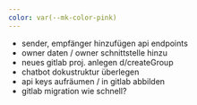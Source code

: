 ```yaml
---
color: var(--mk-color-pink)
---
```

- sender, empfänger hinzufügen api endpoints
- owner daten / owner schnittstelle hinzu
- neues gitlab proj. anlegen d/createGroup
- chatbot dokustruktur überlegen 
- api keys aufräumen / in gitlab abbilden
- gitlab migration wie schnell? 